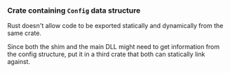 ### Crate containing `Config` data structure

Rust doesn't allow code to be exported statically and dynamically from the same crate.

Since both the shim and the main DLL might need to get information from the config structure, put it in a third crate that both can statically link against.
